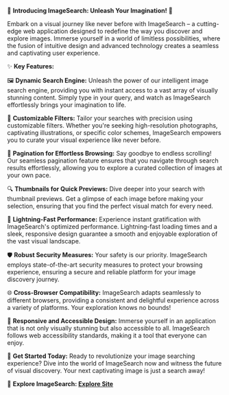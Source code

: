 🌟 **Introducing ImageSearch: Unleash Your Imagination!** 🌟

Embark on a visual journey like never before with ImageSearch – a cutting-edge web application designed to redefine the way you discover and explore images. Immerse yourself in a world of limitless possibilities, where the fusion of intuitive design and advanced technology creates a seamless and captivating user experience.

✨ **Key Features:**

🖼️ **Dynamic Search Engine:**
    Unleash the power of our intelligent image search engine, providing you with instant access to a vast array of visually stunning content. Simply type in your query, and watch as ImageSearch effortlessly brings your imagination to life.

🌈 **Customizable Filters:**
    Tailor your searches with precision using customizable filters. Whether you're seeking high-resolution photographs, captivating illustrations, or specific color schemes, ImageSearch empowers you to curate your visual experience like never before.

🔄 **Pagination for Effortless Browsing:**
    Say goodbye to endless scrolling! Our seamless pagination feature ensures that you navigate through search results effortlessly, allowing you to explore a curated collection of images at your own pace.

🔍 **Thumbnails for Quick Previews:**
    Dive deeper into your search with thumbnail previews. Get a glimpse of each image before making your selection, ensuring that you find the perfect visual match for every need.

🚀 **Lightning-Fast Performance:**
    Experience instant gratification with ImageSearch's optimized performance. Lightning-fast loading times and a sleek, responsive design guarantee a smooth and enjoyable exploration of the vast visual landscape.

🛡️ **Robust Security Measures:**
    Your safety is our priority. ImageSearch employs state-of-the-art security measures to protect your browsing experience, ensuring a secure and reliable platform for your image discovery journey.

🌐 **Cross-Browser Compatibility:**
    ImageSearch adapts seamlessly to different browsers, providing a consistent and delightful experience across a variety of platforms. Your exploration knows no bounds!

🌈 **Responsive and Accessible Design:**
    Immerse yourself in an application that is not only visually stunning but also accessible to all. ImageSearch follows web accessibility standards, making it a tool that everyone can enjoy.

🚀 **Get Started Today:**
    Ready to revolutionize your image searching experience? Dive into the world of ImageSearch now and witness the future of visual discovery. Your next captivating image is just a search away!

🔗 **Explore ImageSearch: [Explore Site](https://niteshkumaryadav16.github.io/ImageSearchApp/)**

